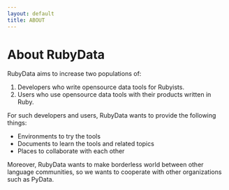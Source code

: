```yaml
---
layout: default
title: ABOUT 
---
```


# About RubyData

RubyData aims to increase two populations of:

1. Developers who write opensource data tools for Rubyists.
2. Users who use opensource data tools with their products written in Ruby.

For such developers and users, RubyData wants to provide the following things:

- Environments to try the tools
- Documents to learn the tools and related topics
- Places to collaborate with each other

Moreover, RubyData wants to make borderless world between other language communities,
so we wants to cooperate with other organizations such as PyData.
